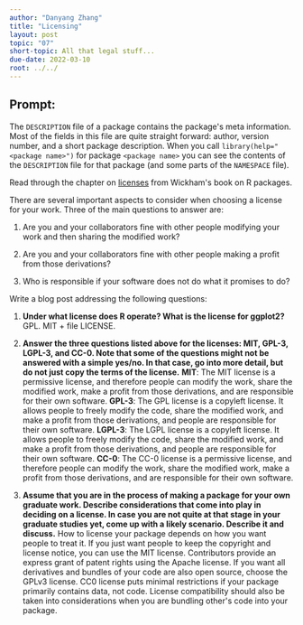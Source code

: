 ```yaml
---
author: "Danyang Zhang"
title: "Licensing"
layout: post
topic: "07"
short-topic: All that legal stuff...
due-date: 2022-03-10
root: ../../
---
```


## Prompt:

The `DESCRIPTION` file of a package contains the package's meta information. Most of the fields in this file are quite straight forward: author, version number, and a short package description. When you call `library(help="<package name>")` for  package `<package name>` you can see the contents of the `DESCRIPTION` file for that package (and some parts of the `NAMESPACE` file).

Read through the chapter on [licenses](https://r-pkgs.org/license.html) from Wickham's book on R packages. 

There are several important aspects to consider when choosing a license for your work. 
Three of the main questions to answer are: 

1. Are you and your collaborators fine with other people modifying your work and then sharing the modified work?

2. Are you and your collaborators fine with other people making a profit from those derivations?

3. Who is responsible if your software does not do what it promises to do?


Write a blog post addressing the following questions: 

1. **Under what license does R operate? What is the license for ggplot2?**
GPL. MIT + file LICENSE.

2. **Answer the three questions listed above for the licenses: MIT, GPL-3,  LGPL-3, and CC-0. Note that some of the questions might not be answered with a simple yes/no. In that case, go into more detail, but do not just copy the terms of the license.**
**MIT**: The MIT license is a permissive license, and therefore people can modify the work, share the modified work, make a profit from those derivations, and are responsible for their own software.
**GPL-3**: The GPL license is a copyleft license. It allows people to freely modify the code, share the modified work, and make a profit from those derivations, and people are responsible for their own software.
**LGPL-3**: The LGPL license is a copyleft license. It allows people to freely modify the code, share the modified work, and make a profit from those derivations, and people are responsible for their own software.
**CC-0**: The CC-0 license is a permissive license, and therefore people can modify the work, share the modified work, make a profit from those derivations, and are responsible for their own software.

3. **Assume that you are in the process of making a package for your own graduate work. Describe considerations that come into play in deciding on a license. In case you are not quite at that stage in your graduate studies yet, come up with a likely scenario. Describe it and discuss.**
How to license your package depends on how you want people to treat it. If you just want people to keep the copyright and license notice, you can use the MIT license. Contributors provide an express grant of patent rights using the Apache license. If you want all derivatives and bundles of your code are also open source, choose the GPLv3 license. CC0 license puts minimal restrictions if your package primarily contains data, not code. License compatibility should also be taken into considerations when you are bundling other's code into your package.

